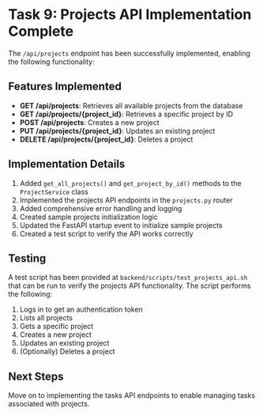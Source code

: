 # Task 9: Projects API Implementation Complete

The `/api/projects` endpoint has been successfully implemented, enabling the following functionality:

## Features Implemented

- **GET /api/projects**: Retrieves all available projects from the database
- **GET /api/projects/{project_id}**: Retrieves a specific project by ID
- **POST /api/projects**: Creates a new project
- **PUT /api/projects/{project_id}**: Updates an existing project
- **DELETE /api/projects/{project_id}**: Deletes a project

## Implementation Details

1. Added `get_all_projects()` and `get_project_by_id()` methods to the `ProjectService` class
2. Implemented the projects API endpoints in the `projects.py` router
3. Added comprehensive error handling and logging
4. Created sample projects initialization logic
5. Updated the FastAPI startup event to initialize sample projects
6. Created a test script to verify the API works correctly

## Testing

A test script has been provided at `backend/scripts/test_projects_api.sh` that can be run to verify the projects API functionality. The script performs the following:

1. Logs in to get an authentication token
2. Lists all projects
3. Gets a specific project
4. Creates a new project
5. Updates an existing project
6. (Optionally) Deletes a project

## Next Steps

Move on to implementing the tasks API endpoints to enable managing tasks associated with projects.
